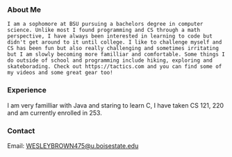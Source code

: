 ### About Me



```
I am a sophomore at BSU pursuing a bachelors degree in computer science. Unlike most I found programming and CS through a math perspective, I have always been interested in learning to code but didn't get around to it until college. I like to challenge myself and CS has been fun but also really challenging and sometimes irritating but I am slowly becoming more familliar and comfortable. Some things I do outside of school and programming include hiking, exploring and skateborading. Check out https://tactics.com and you can find some of my videos and some great gear too!
```

### Experience

I am very familliar with Java and staring to learn C, I have taken CS 121, 220 and am currently enrolled in 253.

### Contact

Email: WESLEYBROWN475@u.boisestate.edu
